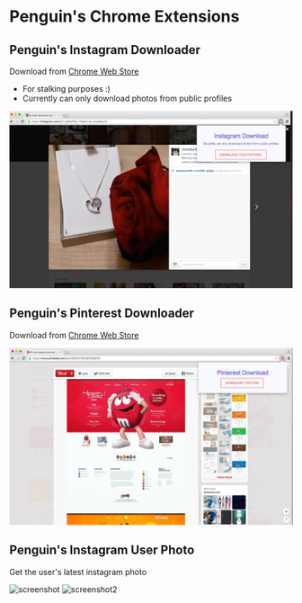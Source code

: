 # Penguin's Chrome Extensions

## Penguin's Instagram Downloader

Download from [Chrome Web Store](https://chrome.google.com/webstore/detail/penguins-instagram-downlo/moogadmjfdnhciddpbfnmhgimklcaodh)

* For stalking purposes :) 
* Currently can only download photos from public profiles

![screenshot](instagram/screenshot1.png)

## Penguin's Pinterest Downloader

Download from [Chrome Web Store](https://chrome.google.com/webstore/detail/penguins-pinterest-downlo/ejnpbbnegekheffpbkhljmllegglapfh)

![screenshot](pinterest/screenshot1.png)

## Penguin's Instagram User Photo

Get the user's latest instagram photo

![screenshot](instagramuser/start1)
![screenshot2](instagramuser/photopage)
